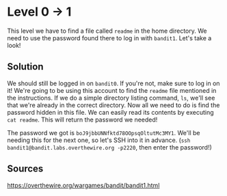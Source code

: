 # Level 0 → 1
This level we have to find a file called `readme` in the home directory. We need to use the password found there to log in with `bandit1`. Let's take a look!

## Solution
We should still be logged in on `bandit0`. If you're not, make sure to log in on it! We're going to be using this account to find the `readme` file mentioned in the instructions. If we do a simple directory listing command, `ls`, we'll see that we're already in the correct directory. Now all we need to do is find the password hidden in this file. We can easily read its contents by executing `cat readme`. This will return the password we needed!

The password we got is `boJ9jbbUNNfktd78OOpsqOltutMc3MY1`. We'll be needing this for the next one, so let's SSH into it in advance. (`ssh bandit1@bandit.labs.overthewire.org -p2220`, then enter the password!)

## Sources
https://overthewire.org/wargames/bandit/bandit1.html
